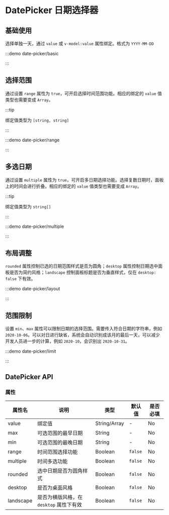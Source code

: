# DatePicker 日期选择器

## 基础使用

选择单独一天，通过 `value` 或 `v-model:value` 属性绑定。格式为 `YYYY-MM-DD`

:::demo date-picker/basic

:::

## 选择范围

通过设置 `range` 属性为 `true`，可开启选择时间范围功能。相应的绑定的 `value` 值类型也需要变成 `Array`。

:::tip

绑定值类型为 `[string, string]`

:::

:::demo date-picker/range

:::

## 多选日期

通过设置 `multiple` 属性为 `true`，可开启多日期选择功能。选择复数日期时，面板上的时间会进行折叠。相应的绑定的 `value` 值类型也需要变成 `Array`。

:::tip

绑定值类型为 `string[]`

:::

:::demo date-picker/multiple

:::

## 布局调整

`rounded` 属性控制已选的日期范围样式是否为圆角；`desktop` 属性控制日期选中面板是否为简约风格；`landscape` 控制面板标题是否为垂直样式，仅在 `desktop: false` 下有效。

:::demo date-picker/layout

:::

## 范围限制

设置 `min`、`max` 属性可以限制日期的选择范围。需要传入符合日期的字符串，例如 `2020-10-06`。可以对日进行缺省，系统会自动识别成该月的最后一天，可以减少开发人员进一步的计算，例如 `2020-10`，会识别出 `2020-10-31`。

:::demo date-picker/limit

:::

## DatePicker API

### 属性

| 属性名    | 说明                                    | 类型         | 默认值  | 是否必填 |
| --------- | --------------------------------------- | ------------ | ------- | -------- |
| value     | 绑定值                                  | String/Array | -       | No       |
| max       | 可选范围的最早日期                      | String       | -       | No       |
| min       | 可选范围的最晚日期                      | String       | -       | No       |
| range     | 时间范围选择功能                        | Boolean      | `false` | No       |
| multiple  | 时间多选功能                            | Boolean      | `false` | No       |
| rounded   | 选中日期是否为圆角样式                  | Boolean      | `false` | No       |
| desktop   | 是否为桌面风格                          | Boolean      | `false` | No       |
| landscape | 是否为横版风格，在 `desktop` 属性下有效 | Boolean      | `false` | No       |
